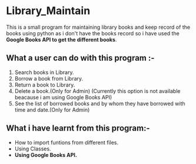 # Library_Maintain
This is a small program for maintaining library books and keep record of the books using python as i don't have the books record so i have used the **Google Books API to get the different books**.

## What a user can do with this program :-

1. Search books in Library.
2. Borrow a book from Library.
3. Return a book to Library.
5. Delete a book.(Only for Admin) (Currently this option is not available beacause i am using Google Books API)
6. See the list of borrowed books and by whom they have borrowed with time and date.(Only for Admin)

## What i have learnt from this program:-

- How to import funtions from different files.
- Using Classes.
- **Using Google Books API.**
